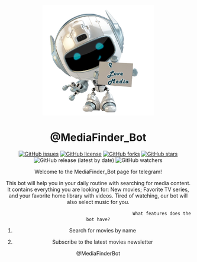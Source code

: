 

<center>

<p align="center"><img src="img/Bot1.jpg" width="300" height="300"></p>

# @MediaFinder_Bot

[![GitHub issues](https://img.shields.io/github/issues/Vip324/MediaBot)](https://github.com/Vip324/MediaBot/issues)
[![GitHub license](https://img.shields.io/github/license/Vip324/MediaBot)](https://github.com/Vip324/MediaBot/blob/master/LICENSE)
[![GitHub forks](https://img.shields.io/github/forks/Vip324/MediaBot)](https://github.com/Vip324/MediaBot/network)
[![GitHub stars](https://img.shields.io/github/stars/Vip324/MediaBot)](https://github.com/Vip324/MediaBot/stargazers)
![GitHub release (latest by date)](https://img.shields.io/github/v/release/Vip324/MediaBot)
![GitHub watchers](https://img.shields.io/github/watchers/Vip324/MediaBot?style=social)

Welcome to the MediaFinder_Bot page for telegram!

This bot will help you in your daily routine with searching for media content. 
It contains everything you are looking for:
New movies; 
Favorite TV series, and your favorite home library with videos. 
Tired of watching, our bot will also select music for you.

                                                    What features does the bot have?


1) Search for movies by name

2) Subscribe to the latest movies newsletter

@MediaFinderBot
